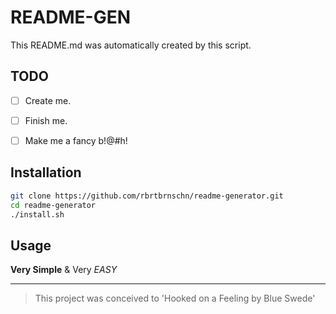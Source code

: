 # README-GEN
This README.md was automatically created by this script.
## TODO

* [ ] Create me.

* [ ] Finish me.

* [ ] Make me a fancy b!@#h!

## Installation

```bash
git clone https://github.com/rbrtbrnschn/readme-generator.git
cd readme-generator
./install.sh

```


## Usage
**Very Simple** & Very *EASY*

<hr/>

> This project was conceived to 'Hooked on a Feeling by Blue Swede'

